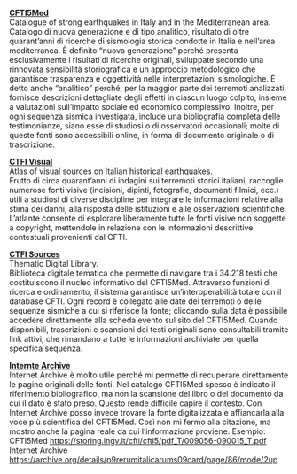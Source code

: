 [**CFTI5Med**](https://storing.ingv.it/cfti/cfti5/#)  
Catalogue of strong earthquakes in Italy and in the Mediterranean area.  
Catalogo di nuova generazione e di tipo analitico, risultato di oltre quarant’anni di ricerche di sismologia storica condotte in Italia e nell’area mediterranea. È definito “nuova generazione” perché presenta esclusivamente i risultati di ricerche originali, sviluppate secondo una rinnovata sensibilità storiografica e un approccio metodologico che garantisce trasparenza e oggettività nelle interpretazioni sismologiche. È detto anche “analitico” perché, per la maggior parte dei terremoti analizzati, fornisce descrizioni dettagliate degli effetti in ciascun luogo colpito, insieme a valutazioni sull’impatto sociale ed economico complessivo. Inoltre, per ogni sequenza sismica investigata, include una bibliografia completa delle testimonianze, siano esse di studiosi o di osservatori occasionali; molte di queste fonti sono accessibili online, in forma di documento originale o di trascrizione.

[**CTFI Visual**](https://cfti.ingv.it/visual/)  
Atlas of visual sources on Italian historical earthquakes.  
Frutto di circa quarant’anni di indagini sui terremoti storici italiani, raccoglie numerose fonti visive (incisioni, dipinti, fotografie, documenti filmici, ecc.) utili a studiosi di diverse discipline per integrare le informazioni relative alla stima dei danni, alla risposta delle istituzioni e alle osservazioni scientifiche. L’atlante consente di esplorare liberamente tutte le fonti visive non soggette a copyright, mettendole in relazione con le informazioni descrittive contestuali provenienti dal CFTI.

[**CTFI Sources**](https://cfti.ingv.it/sources/)  
Thematic Digital Library.  
Biblioteca digitale tematica che permette di navigare tra i 34.218 testi che costituiscono il nucleo informativo del CFTI5Med. Attraverso funzioni di ricerca e ordinamento, il sistema garantisce un’interoperabilità totale con il database CFTI. Ogni record è collegato alle date dei terremoti o delle sequenze sismiche a cui si riferisce la fonte; cliccando sulla data è possibile accedere direttamente alla scheda evento sul sito del CFTI5Med. Quando disponibili, trascrizioni e scansioni dei testi originali sono consultabili tramite link attivi, che rimandano a tutte le informazioni archiviate per quella specifica sequenza.

[**Internte Archive**](https://archive.org/)  
Internet Archive è molto utile perché mi permette di recuperare direttamente le pagine originali delle fonti. Nel catalogo CFTI5Med spesso è indicato il riferimento bibliografico, ma non la scansione del libro o del documento da cui il dato è stato preso. Questo rende difficile capire il contesto. Con Internet Archive posso invece trovare la fonte digitalizzata e affiancarla alla voce più scientifica del CFTI5Med. Così non mi fermo alla citazione, ma mostro anche la pagina reale da cui l’informazione proviene. Esempio:  
CFTI5Med https://storing.ingv.it/cfti/cfti5/pdf_T/009056-090015_T.pdf  
Internet Archive https://archive.org/details/p9rerumitalicarums09card/page/86/mode/2up
